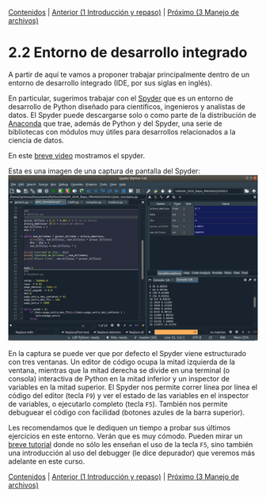 [Contenidos](../Contenidos.md) \| [Anterior (1 Introducción y repaso)](01_Introduccion_y_repaso.md) \| [Próximo (3 Manejo de archivos)](03_Archivos.md)

# 2.2 Entorno de desarrollo integrado

A partir de aquí te vamos a proponer trabajar principalmente dentro de un entorno de desarrollo integrado (IDE, por sus siglas en inglés). 

En particular, sugerimos trabajar con el [Spyder](https://www.spyder-ide.org/) que es un entorno de desarrollo de Python diseñado para científicos, ingenieros y analistas de datos. El Spyder puede descargarse solo o como parte de la distribución de [Anaconda](https://www.anaconda.com/products/individual) que trae, además de Python y del Spyder, una serie de bibliotecas con módulos muy útiles para desarrollos relacionados a la ciencia de datos.

En este [breve video](https://youtu.be/fHMnZ1gYOew) mostramos el spyder.

Esta es una imagen de una captura de pantalla del Spyder:
![Ventana de Spyder](Spyder.png)


En la captura se puede ver que por defecto el Spyder viene estructurado con tres ventanas. Un editor de código ocupa la mitad izquierda de la ventana, mientras que la mitad derecha se divide en una terminal (o consola) interactiva de Python en la mitad inferior y un inspector de variables en la mitad superior. El Spyder nos permite correr línea por línea el código del editor (tecla `F9`) y ver el estado de las variables en el inspector de variables, o ejecutarlo completo (tecla `F5`). También nos permite debuguear el código con facilidad (botones azules de la barra superior).

Les recomendamos que le dediquen un tiempo a probar sus últimos ejercicios en este entorno. Verán que es muy cómodo. Pueden mirar un [breve tutorial](https://www.youtube.com/watch?v=0fxURPC1YFs) donde no sólo les enseñan el uso de la tecla `F5`, sino también una introducción al uso del debugger (le dice depurador) que veremos más adelante en este curso.


[Contenidos](../Contenidos.md) \| [Anterior (1 Introducción y repaso)](01_Introduccion_y_repaso.md) \| [Próximo (3 Manejo de archivos)](03_Archivos.md)

